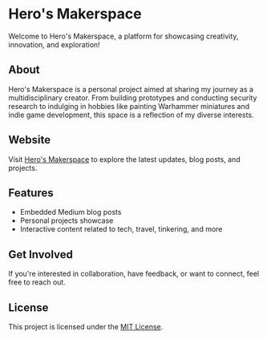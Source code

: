 # Hero's Makerspace

Welcome to Hero's Makerspace, a platform for showcasing creativity, innovation, and exploration!

## About

Hero's Makerspace is a personal project aimed at sharing my journey as a multidisciplinary creator. From building prototypes and conducting security research to indulging in hobbies like painting Warhammer miniatures and indie game development, this space is a reflection of my diverse interests.

## Website

Visit [Hero's Makerspace](https://www.herosmakerspace.com) to explore the latest updates, blog posts, and projects.

## Features

- Embedded Medium blog posts
- Personal projects showcase
- Interactive content related to tech, travel, tinkering, and more

## Get Involved

If you're interested in collaboration, have feedback, or want to connect, feel free to reach out.

## License

This project is licensed under the [MIT License](LICENSE).
